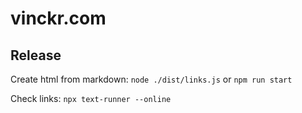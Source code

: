 # vinckr.com

## Release

Create html from markdown:
`node ./dist/links.js`
or
`npm run start`

Check links:
`npx text-runner --online`
